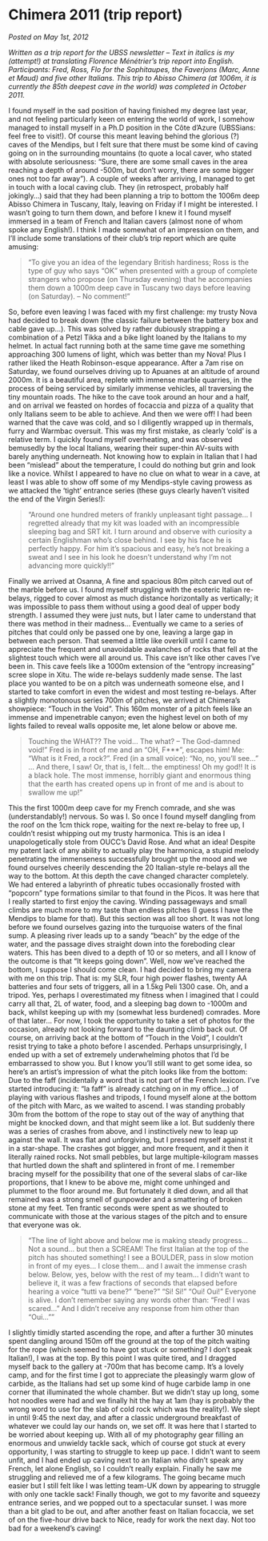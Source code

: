 # Chimera 2011 (trip report)


_Posted on May 1st, 2012_

_Written as a  trip report for the UBSS newsletter – Text in italics is my (attempt!) at translating Florence Ménétrier’s trip report into English. Participants: Fred, Ross, Flo for the Sophitaupes, the Faverjons (Marc, Anne et Maud) and five other Italians. This trip to Abisso Chimera (at 1006m, it is currently the 85th deepest cave in the world) was completed in October 2011._

I found myself in the sad position of having finished my degree last year, and not feeling particularly keen on entering the world of work, I somehow managed to install myself in a Ph.D position in the Côte d’Azure (UBSSians: feel free to visit!). Of course this meant leaving behind the glorious (?) caves of the Mendips, but I felt sure that there must be some kind of caving going on in the surrounding mountains (to quote a local caver, who stated with absolute seriousness: “Sure, there are some small caves in the area reaching a depth of around -500m, but don’t worry, there are some bigger ones not too far away”). A couple of weeks after arriving, I managed to get in touch with a local caving club. They (in retrospect, probably half jokingly…) said that they had been planning a trip to bottom the 1006m deep Abisso Chimera in Tuscany, Italy, leaving on Friday if I might be interested. I wasn’t going to turn them down, and before I knew it I found myself immersed in a team of French and Italian cavers (almost none of whom spoke any English!). I think I made somewhat of an impression on them, and I’ll include some translations of their club’s trip report which are quite amusing: 

> “To give you an idea of the legendary British hardiness; Ross is the type
> of guy who says “OK” when presented with a group of complete strangers who
> propose (on Thursday evening) that he accompanies them down a 1000m deep cave
> in Tuscany two days before leaving (on Saturday). – No comment!”

So, before even leaving I was faced with my first challenge: my trusty Nova had decided to break down (the classic failure between the battery box and cable gave up…). This was solved by rather dubiously strapping a combination of a Petzl Tikka and a bike light loaned by the Italians to my helmet. In actual fact running both at the same time gave me something approaching 300 lumens of light, which was better than my Nova! Plus I rather liked the Heath Robinson-esque appearance.
After a 7am rise on Saturday, we found ourselves driving up to Apuanes at an altitude of around 2000m. It is a beautiful area, replete with immense marble quarries, in the process of being serviced by similarly immense vehicles, all traversing the tiny mountain roads. The hike to the cave took around an hour and a half, and on arrival we feasted on hordes of focaccia and pizza of a quality that only Italians seem to be able to achieve. And then we were off! I had been warned that the cave was cold, and so I diligently wrapped up in thermals, furry and Warmbac oversuit. This was my first mistake, as clearly ‘cold’ is a relative term. I quickly found myself overheating, and was observed bemusedly by the local Italians, wearing their super-thin AV-suits with barely anything underneath. Not knowing how to explain in Italian that I had been “mislead” about the temperature, I could do nothing but grin and look like a novice.
Whilst I appeared to have no clue on what to wear in a cave, at least I was able to show off some of my Mendips-style caving prowess as we attacked the ‘tight’ entrance series (these guys clearly haven’t visited the end of the Virgin Series!):


> “Around one hundred meters of frankly unpleasant tight passage… I regretted
> already that my kit was loaded with an incompressible sleeping bag and SRT
> kit. I turn around and observe with curiosity a certain Englishman who’s close
> behind. I see by his face he is perfectly happy. For him it’s spacious and
> easy, he’s not breaking a sweat and I see in his look he doesn’t understand
> why I’m not advancing more quickly!!”

Finally we arrived at Osanna, A fine and spacious 80m pitch carved out of the marble before us. I found myself struggling with the esoteric Italian re-belays, rigged to cover almost as much distance horizontally as vertically; it was impossible to pass them without using a good deal of upper body strength. I assumed they were just nuts, but I later came to understand that there was method in their madness…
Eventually we came to a series of pitches that could only be passed one by one, leaving a large gap in between each person. That seemed a little like overkill until I came to appreciate the frequent and unavoidable avalanches of rocks that fell at the slightest touch which were all around us. This cave isn’t like other caves I’ve been in. This cave feels like a 1000m extension of the “entropy increasing” scree slope in Xitu. The wide re-belays suddenly made sense. The last place you wanted to be on a pitch was underneath someone else, and I started to take comfort in even the widest and most testing re-belays.
After a slightly monotonous series 700m of pitches, we arrived at Chimera’s showpiece: “Touch in the Void”. This 160m monster of a pitch feels like an immense and impenetrable canyon; even the highest level on both of my lights failed to reveal walls opposite me, let alone below or above me.

> Touching the WHAT?? The void… The what? – The God-damned void!” Fred is
> in front of me and an “OH, F\*\*\*”, escapes him!
> Me: “What is it Fred, a rock?”.
> Fred (in a small voice): “No, no, you’ll see…” … And there, I saw! Or, that
> is, I felt… the emptiness! Oh my god!! It is a black hole. The most immense,
> horribly giant and enormous thing that the earth has created opens up in front
> of me and is about to swallow me up!”

This the first 1000m deep cave for my French comrade, and she was (understandably!) nervous. So was I. So once I found myself dangling from the roof on the 1cm thick rope, waiting for the next re-belay to free up, I couldn’t resist whipping out my trusty harmonica. This is an idea I unapologetically stole from OUCC’s David Rose. And what an idea! Despite my patent lack of any ability to actually play the harmonica, a stupid melody penetrating the immenseness successfully brought up the mood and we found ourselves cheerily descending the 20 Italian-style re-belays all the way to the bottom.
At this depth the cave changed character completely. We had entered a labyrinth of phreatic tubes occasionally frosted with “popcorn” type formations similar to that found in the Picos. It was here that I really started to first enjoy the caving. Winding passageways and small climbs are much more to my taste than endless pitches (I guess I have the Mendips to blame for that). But this section was all too short. It was not long before we found ourselves gazing into the turquoise waters of the final sump. A pleasing river leads up to a sandy “beach” by the edge of the water, and the passage dives straight down into the foreboding clear waters. This has been dived to a depth of 10 or so meters, and all I know of the outcome is that “It keeps going down”.
Well, now we’ve reached the bottom, I suppose I should come clean. I had decided to bring my camera with me on this trip. That is: my SLR, four high power flashes, twenty AA batteries and four sets of triggers, all in a 1.5kg Peli 1300 case. Oh, and a tripod. Yes, perhaps I overestimated my fitness when I imagined that I could carry all that, 2L of water, food, and a sleeping bag down to -1000m and back, whilst keeping up with my (somewhat less burdened) comrades. More of that later… For now, I took the opportunity to take a set of photos for the occasion, already not looking forward to the daunting climb back out.
Of course, on arriving back at the bottom of “Touch in the Void”, I couldn’t resist trying to take a photo before I ascended. Perhaps unsurprisingly, I ended up with a set of extremely underwhelming photos that I’d be embarrassed to show you. But I know you’ll still want to get some idea, so here’s an artist’s impression of what the pitch looks like from the bottom:
Due to the faff (incidentally a word that is not part of the French lexicon. I’ve started introducing it: “la faff” is already catching on in my office…) of playing with various flashes and tripods, I found myself alone at the bottom of the pitch with Marc, as we waited to ascend. I was standing probably 30m from the bottom of the rope to stay out of the way of anything that might be knocked down, and that might seem like a lot. But suddenly there was a series of crashes from above, and I instinctively new to leap up against the wall. It was flat and unforgiving, but I pressed myself against it in a star-shape. The crashes got bigger, and more frequent, and it then it literally rained rocks. Not small pebbles, but large multiple-kilogram masses that hurtled down the shaft and splintered in front of me. I remember bracing myself for the possibility that one of the several slabs of car-like proportions, that I knew to be above me, might come unhinged and plummet to the floor around me. But fortunately it died down, and all that remained was a strong smell of gunpowder and a smattering of broken stone at my feet. Ten frantic seconds were spent as we shouted to communicate with those at the various stages of the pitch and to ensure that everyone was ok.


> “The line of light above and below me is making steady progress… Not a sound…
> but then a SCREAM! The first Italian at the top of the pitch has shouted
> something! I see a BOULDER, pass in slow motion in front of my eyes… I close
> them… and I await the immense crash below. Below, yes, below with the rest of
> my team… I didn’t want to believe it, it was a few fractions of seconds that
> elapsed before hearing a voice “tutti va bene?” “bene?” “Si! Si!” “Oui! Oui!”
> Everyone is alive. I don’t remember saying any words other than: “Fred! I was
> scared…” And I didn’t receive any response from him other than “Oui…””

I slightly timidly started ascending the rope, and after a further 30 minutes spent dangling around 150m off the ground at the top of the pitch waiting for the rope (which seemed to have got stuck or something? I don’t speak Italian!), I was at the top. By this point I was quite tired, and I dragged myself back to the gallery at -700m that has become camp. It’s a lovely camp, and for the first time I got to appreciate the pleasingly warm glow of carbide, as the Italians had set up some kind of huge carbide lamp in one corner that illuminated the whole chamber. But we didn’t stay up long, some hot noodles were had and we finally hit the hay at 1am (hay is probably the wrong word to use for the slab of cold rock which was the reality!).
We slept in until 9:45 the next day, and after a classic underground breakfast of whatever we could lay our hands on, we set off. It was here that I started to be worried about keeping up. With all of my photography gear filling an enormous and unwieldy tackle sack, which of course got stuck at every opportunity, I was starting to struggle to keep up pace. I didn’t want to seem unfit, and I had ended up caving next to an Italian who didn’t speak any French, let alone English, so I couldn’t really explain. Finally he saw me struggling and relieved me of a few kilograms. The going became much easier but I still felt like I was letting team-UK down by appearing to struggle with only one tackle sack! Finally though, we got to my favorite and squeezy entrance series, and we popped out to a spectacular sunset. I was more than a bit glad to be out, and after another feast on Italian focaccia, we set of on the five-hour drive back to Nice, ready for work the next day. Not too bad for a weekend’s caving!

